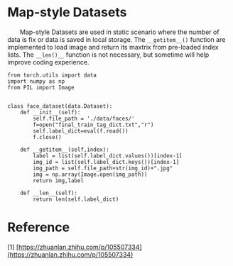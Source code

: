 # Map-style Datasets

&ensp;&ensp;&ensp;&ensp;Map-style Datasets are used in static scenario where the number of data is fix or data is saved in local storage. The `__getitem__()` function are implemented to load image and return its maxtrix from pre-loaded index lists. The `__len()__` function is not necessary, but sometime will help improve coding experience. 

```
from torch.utils import data
import numpy as np
from PIL import Image


class face_dataset(data.Dataset):
    def __init__(self):
        self.file_path = './data/faces/'
        f=open("final_train_tag_dict.txt","r")
        self.label_dict=eval(f.read())
        f.close()

    def __getitem__(self,index):
        label = list(self.label_dict.values())[index-1]
        img_id = list(self.label_dict.keys())[index-1]
        img_path = self.file_path+str(img_id)+".jpg"
        img = np.array(Image.open(img_path))
        return img,label

    def __len__(self):
        return len(self.label_dict)
```

# Reference
[1] [https://zhuanlan.zhihu.com/p/105507334](https://zhuanlan.zhihu.com/p/105507334)
